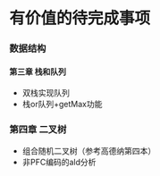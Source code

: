 # 有价值的待完成事项

### 数据结构

#### 第三章 栈和队列

* 双栈实现队列
* 栈or队列+getMax功能

### 第四章 二叉树

* 组合随机二叉树（参考高德纳第四本）
* 非PFC编码的ald分析


